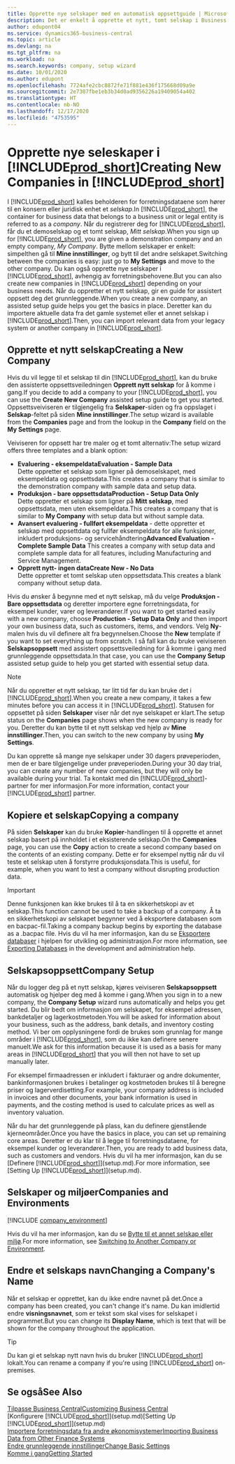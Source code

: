 ```yaml
---
title: Opprette nye selskaper med en automatisk oppsettguide | Microsoft-dokumentasjon
description: Det er enkelt å opprette et nytt, tomt selskap i Business Central. En guide for assistert oppsett hjelper deg gjennom trinnene, og du kan importere forretningsdataene eksisterende.
author: edupont04
ms.service: dynamics365-business-central
ms.topic: article
ms.devlang: na
ms.tgt_pltfrm: na
ms.workload: na
ms.search.keywords: company, setup wizard
ms.date: 10/01/2020
ms.author: edupont
ms.openlocfilehash: 7724afe2cbc8872fe71f881e436f175668d09a9e
ms.sourcegitcommit: 2e7307fbe1eb3b34d0ad9356226a19409054a402
ms.translationtype: HT
ms.contentlocale: nb-NO
ms.lasthandoff: 12/17/2020
ms.locfileid: "4753595"
---
```

# <a name="creating-new-companies-in-prod_short"></a><span data-ttu-id="4270c-104">Opprette nye seleskaper i [!INCLUDE[prod_short](includes/prod_short.md)]</span><span class="sxs-lookup"><span data-stu-id="4270c-104">Creating New Companies in [!INCLUDE[prod_short](includes/prod_short.md)]</span></span>

<span data-ttu-id="4270c-105">I [!INCLUDE[prod_short](includes/prod_short.md)] kalles beholderen for forretningsdataene som hører til en konsern eller juridisk enhet et *selskap*.</span><span class="sxs-lookup"><span data-stu-id="4270c-105">In [!INCLUDE[prod_short](includes/prod_short.md)], the container for business data that belongs to a business unit or legal entity is referred to as a *company*.</span></span> <span data-ttu-id="4270c-106">Når du registrerer deg for [!INCLUDE[prod_short](includes/prod_short.md)], får du et demoselskap og et tomt selskap, *Mitt selskap*.</span><span class="sxs-lookup"><span data-stu-id="4270c-106">When you sign up for [!INCLUDE[prod_short](includes/prod_short.md)], you are given a demonstration company and an empty company, *My Company*.</span></span> <span data-ttu-id="4270c-107">Bytte mellom selskaper er enkelt: simpelthen gå til **Mine innstillinger**, og bytt til det andre selskapet.</span><span class="sxs-lookup"><span data-stu-id="4270c-107">Switching between the companies is easy: just go to **My Settings** and move to the other company.</span></span> <span data-ttu-id="4270c-108">Du kan også opprette nye selskaper i [!INCLUDE[prod_short](includes/prod_short.md)], avhengig av forretningsbehovene.</span><span class="sxs-lookup"><span data-stu-id="4270c-108">But you can also create new companies in [!INCLUDE[prod_short](includes/prod_short.md)] depending on your business needs.</span></span> <span data-ttu-id="4270c-109">Når du oppretter et nytt selskap, gir en guide for assistert oppsett deg det grunnleggende.</span><span class="sxs-lookup"><span data-stu-id="4270c-109">When you create a new company, an assisted setup guide helps you get the basics in place.</span></span> <span data-ttu-id="4270c-110">Deretter kan du importere aktuelle data fra det gamle systemet eller et annet selskap i [!INCLUDE[prod_short](includes/prod_short.md)].</span><span class="sxs-lookup"><span data-stu-id="4270c-110">Then, you can import relevant data from your legacy system or another company in [!INCLUDE[prod_short](includes/prod_short.md)].</span></span>  

## <a name="creating-a-new-company"></a><span data-ttu-id="4270c-111">Opprette et nytt selskap</span><span class="sxs-lookup"><span data-stu-id="4270c-111">Creating a New Company</span></span>

<span data-ttu-id="4270c-112">Hvis du vil legge til et selskap til din [!INCLUDE[prod_short](includes/prod_short.md)], kan du bruke den assisterte oppsettsveiledningen **Opprett nytt selskap** for å komme i gang.</span><span class="sxs-lookup"><span data-stu-id="4270c-112">If you decide to add a company to your [!INCLUDE[prod_short](includes/prod_short.md)], you can use the **Create New Company** assisted setup guide to get you started.</span></span> <span data-ttu-id="4270c-113">Oppsettsveiviseren er tilgjengelig fra **Selskaper**-siden og fra oppslaget i **Selskap**-feltet på siden **Mine innstillinger**.</span><span class="sxs-lookup"><span data-stu-id="4270c-113">The setup wizard is available from the **Companies** page and from the lookup in the **Company** field on the **My Settings** page.</span></span>  

<span data-ttu-id="4270c-114">Veiviseren for oppsett har tre maler og et tomt alternativ:</span><span class="sxs-lookup"><span data-stu-id="4270c-114">The setup wizard offers three templates and a blank option:</span></span>

- <span data-ttu-id="4270c-115">**Evaluering - eksempeldata**</span><span class="sxs-lookup"><span data-stu-id="4270c-115">**Evaluation - Sample Data**</span></span>  
    <span data-ttu-id="4270c-116">Dette oppretter et selskap som ligner på demoselskapet, med eksempeldata og oppsettsdata.</span><span class="sxs-lookup"><span data-stu-id="4270c-116">This creates a company that is similar to the demonstration company with sample data and setup data.</span></span>  
- <span data-ttu-id="4270c-117">**Produksjon - bare oppsettsdata**</span><span class="sxs-lookup"><span data-stu-id="4270c-117">**Production - Setup Data Only**</span></span>  
    <span data-ttu-id="4270c-118">Dette oppretter et selskap som ligner på **Mitt selskap**, med oppsettsdata, men uten eksempeldata.</span><span class="sxs-lookup"><span data-stu-id="4270c-118">This creates a company that is similar to **My Company** with setup data but without sample data.</span></span>
- <span data-ttu-id="4270c-119">**Avansert evaluering - fullført eksempeldata** - dette oppretter et selskap med oppsettdata og fullfør eksempeldata for alle funksjoner, inkludert produksjons- og servicehåndtering</span><span class="sxs-lookup"><span data-stu-id="4270c-119">**Advanced Evaluation - Complete Sample Data** This creates a company with setup data and complete sample data for all features, including Manufacturing and Service Management.</span></span>
- <span data-ttu-id="4270c-120">**Opprett nytt- ingen data**</span><span class="sxs-lookup"><span data-stu-id="4270c-120">**Create New - No Data**</span></span>  
    <span data-ttu-id="4270c-121">Dette oppretter et tomt selskap uten oppsettsdata.</span><span class="sxs-lookup"><span data-stu-id="4270c-121">This creates a blank company without setup data.</span></span>  

<span data-ttu-id="4270c-122">Hvis du ønsker å begynne med et nytt selskap, må du velge **Produksjon - Bare oppsettsdata** og deretter importere egne forretningsdata, for eksempel kunder, varer og leverandører.</span><span class="sxs-lookup"><span data-stu-id="4270c-122">If you want to get started easily with a new company, choose **Production - Setup Data Only** and then import your own business data, such as customers, items, and vendors.</span></span> <span data-ttu-id="4270c-123">Velg **Ny**-malen hvis du vil definere alt fra begynnelsen.</span><span class="sxs-lookup"><span data-stu-id="4270c-123">Choose the **New** template if you want to set everything up from scratch.</span></span> <span data-ttu-id="4270c-124">I så fall kan du bruke veiviseren **Selskapsoppsett** med assistert oppsettsveiledning for å komme i gang med grunnleggende oppsettsdata.</span><span class="sxs-lookup"><span data-stu-id="4270c-124">In that case, you can use the **Company Setup** assisted setup guide to help you get started with essential setup data.</span></span>  

> [!NOTE]  
> <span data-ttu-id="4270c-125">Når du oppretter et nytt selskap, tar litt tid før du kan bruke det i [!INCLUDE[prod_short](includes/prod_short.md)].</span><span class="sxs-lookup"><span data-stu-id="4270c-125">When you create a new company, it takes a few minutes before you can access it in [!INCLUDE[prod_short](includes/prod_short.md)].</span></span> <span data-ttu-id="4270c-126">Statusen for oppsettet på siden **Selskaper** viser når det nye selskapet er klart.</span><span class="sxs-lookup"><span data-stu-id="4270c-126">The setup status on the **Companies** page shows when the new company is ready for you.</span></span> <span data-ttu-id="4270c-127">Deretter du kan bytte til et nytt selskap ved hjelp av **Mine innstillinger**.</span><span class="sxs-lookup"><span data-stu-id="4270c-127">Then, you can switch to the new company by using **My Settings**.</span></span>  

<span data-ttu-id="4270c-128">Du kan opprette så mange nye selskaper under 30 dagers prøveperioden, men de er bare tilgjengelige under prøveperioden.</span><span class="sxs-lookup"><span data-stu-id="4270c-128">During your 30 day trial, you can create any number of new companies, but they will only be available during your trial.</span></span> <span data-ttu-id="4270c-129">Ta kontakt med din [!INCLUDE[prod_short](includes/prod_short.md)]-partner for mer informasjon.</span><span class="sxs-lookup"><span data-stu-id="4270c-129">For more information, contact your [!INCLUDE[prod_short](includes/prod_short.md)] partner.</span></span>  

## <a name="copying-a-company"></a><span data-ttu-id="4270c-130">Kopiere et selskap</span><span class="sxs-lookup"><span data-stu-id="4270c-130">Copying a company</span></span>

<span data-ttu-id="4270c-131">På siden **Selskaper** kan du bruke **Kopier**-handlingen til å opprette et annet selskap basert på innholdet i et eksisterende selskap.</span><span class="sxs-lookup"><span data-stu-id="4270c-131">On the **Companies** page, you can use the **Copy** action to create a second company based on the contents of an existing company.</span></span> <span data-ttu-id="4270c-132">Dette er for eksempel nyttig når du vil teste et selskap uten å forstyrre produksjonsdata.</span><span class="sxs-lookup"><span data-stu-id="4270c-132">This is useful, for example, when you want to test a company without disrupting production data.</span></span>

> [!Important]
> <span data-ttu-id="4270c-133">Denne funksjonen kan ikke brukes til å ta en sikkerhetskopi av et selskap.</span><span class="sxs-lookup"><span data-stu-id="4270c-133">This function cannot be used to take a backup of a company.</span></span> <span data-ttu-id="4270c-134">Å ta en sikkerhetskopi av selskapet begynner ved å eksportere databasen som en bacpac-fil.</span><span class="sxs-lookup"><span data-stu-id="4270c-134">Taking a company backup begins by exporting the database as a .bacpac file.</span></span> <span data-ttu-id="4270c-135">Hvis du vil ha mer informasjon, kan du se [Eksportere databaser](/dynamics365/business-central/dev-itpro/administration/tenant-admin-center-database-export) i hjelpen for utvikling og administrasjon.</span><span class="sxs-lookup"><span data-stu-id="4270c-135">For more information, see [Exporting Databases](/dynamics365/business-central/dev-itpro/administration/tenant-admin-center-database-export) in the development and administration help.</span></span>

## <a name="company-setup"></a><span data-ttu-id="4270c-136">Selskapsoppsett</span><span class="sxs-lookup"><span data-stu-id="4270c-136">Company Setup</span></span>

<span data-ttu-id="4270c-137">Når du logger deg på et nytt selskap, kjøres veiviseren **Selskapsoppsett** automatisk og hjelper deg med å komme i gang.</span><span class="sxs-lookup"><span data-stu-id="4270c-137">When you sign in to a new company, the **Company Setup** wizard runs automatically and helps you get started.</span></span> <span data-ttu-id="4270c-138">Du blir bedt om informasjon om selskapet, for eksempel adressen, bankdetaljer og lagerkostmetoden.</span><span class="sxs-lookup"><span data-stu-id="4270c-138">You will be asked for information about your business, such as the address, bank details, and inventory costing method.</span></span> <span data-ttu-id="4270c-139">Vi ber om opplysningene fordi de brukes som grunnlag for mange områder i [!INCLUDE[prod_short](includes/prod_short.md)], som du ikke kan definere senere manuelt.</span><span class="sxs-lookup"><span data-stu-id="4270c-139">We ask for this information because it is used as a basis for many areas in [!INCLUDE[prod_short](includes/prod_short.md)] that you will then not have to set up manually later.</span></span>  

<span data-ttu-id="4270c-140">For eksempel firmaadressen er inkludert i fakturaer og andre dokumenter, bankinformasjonen brukes i betalinger og kostmetoden brukes til å beregne priser og lagerverdisetting.</span><span class="sxs-lookup"><span data-stu-id="4270c-140">For example, your company address is included in invoices and other documents, your bank information is used in payments, and the costing method is used to calculate prices as well as inventory valuation.</span></span>  

<span data-ttu-id="4270c-141">Når du har det grunnleggende på plass, kan du definere gjenstående kjerneområder.</span><span class="sxs-lookup"><span data-stu-id="4270c-141">Once you have the basics in place, you can set up remaining core areas.</span></span> <span data-ttu-id="4270c-142">Deretter er du klar til å legge til forretningsdataene, for eksempel kunder og leverandører.</span><span class="sxs-lookup"><span data-stu-id="4270c-142">Then, you are ready to add business data, such as customers and vendors.</span></span> <span data-ttu-id="4270c-143">Hvis du vil ha mer informasjon, kan du se [Definere [!INCLUDE[prod_short](includes/prod_short.md)]](setup.md).</span><span class="sxs-lookup"><span data-stu-id="4270c-143">For more information, see [Setting Up [!INCLUDE[prod_short](includes/prod_short.md)]](setup.md).</span></span>  

## <a name="companies-and-environments"></a><span data-ttu-id="4270c-144">Selskaper og miljøer</span><span class="sxs-lookup"><span data-stu-id="4270c-144">Companies and Environments</span></span>

[!INCLUDE [company_environment](includes/company_environment.md)]

<span data-ttu-id="4270c-145">Hvis du vil ha mer informasjon, kan du se [Bytte til et annet selskap eller miljø](ui-organization-switch.md).</span><span class="sxs-lookup"><span data-stu-id="4270c-145">For more information, see [Switching to Another Company or Environment](ui-organization-switch.md).</span></span> 

## <a name="changing-a-companys-name"></a><span data-ttu-id="4270c-146">Endre et selskaps navn</span><span class="sxs-lookup"><span data-stu-id="4270c-146">Changing a Company's Name</span></span>

<span data-ttu-id="4270c-147">Når et selskap er opprettet, kan du ikke endre navnet på det.</span><span class="sxs-lookup"><span data-stu-id="4270c-147">Once a company has been created, you can't change it's name.</span></span> <span data-ttu-id="4270c-148">Du kan imidlertid endre **visningsnavnet**, som er tekst som skal vises for selskapet i programmet.</span><span class="sxs-lookup"><span data-stu-id="4270c-148">But you can change its **Display Name**, which is text that will be shown for the company throughout the application.</span></span>  

> [!TIP]
> <span data-ttu-id="4270c-149">Du kan gi et selskap nytt navn hvis du bruker [!INCLUDE[prod_short](includes/prod_short.md)] lokalt.</span><span class="sxs-lookup"><span data-stu-id="4270c-149">You can rename a company if you're using [!INCLUDE[prod_short](includes/prod_short.md)] on-premises.</span></span>

## <a name="see-also"></a><span data-ttu-id="4270c-150">Se også</span><span class="sxs-lookup"><span data-stu-id="4270c-150">See Also</span></span>

[<span data-ttu-id="4270c-151">Tilpasse Business Central</span><span class="sxs-lookup"><span data-stu-id="4270c-151">Customizing Business Central</span></span>](ui-customizing-overview.md)  
<span data-ttu-id="4270c-152">[Konfigurere [!INCLUDE[prod_short](includes/prod_short.md)]](setup.md)</span><span class="sxs-lookup"><span data-stu-id="4270c-152">[Setting Up [!INCLUDE[prod_short](includes/prod_short.md)]](setup.md)</span></span>  
[<span data-ttu-id="4270c-153">Importere forretningsdata fra andre økonomisystemer</span><span class="sxs-lookup"><span data-stu-id="4270c-153">Importing Business Data from Other Finance Systems</span></span>](across-import-data-configuration-packages.md)  
[<span data-ttu-id="4270c-154">Endre grunnleggende innstillinger</span><span class="sxs-lookup"><span data-stu-id="4270c-154">Change Basic Settings</span></span>](ui-change-basic-settings.md)  
[<span data-ttu-id="4270c-155">Komme i gang</span><span class="sxs-lookup"><span data-stu-id="4270c-155">Getting Started</span></span>](product-get-started.md)  
